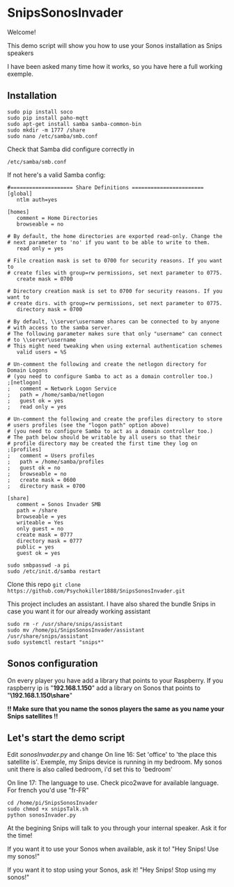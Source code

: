 # SnipsSonosInvader

Welcome!

This demo script will show you how to use your Sonos installation as Snips speakers

I have been asked many time how it works, so you have here a full working exemple.


## Installation
```
sudo pip install soco
sudo pip install paho-mqtt
sudo apt-get install samba samba-common-bin
sudo mkdir -m 1777 /share
sudo nano /etc/samba/smb.conf
```

Check that Samba did configure correctly in

```/etc/samba/smb.conf```

If not here's a valid Samba config:

```
#==================== Share Definitions =======================
[global]
   ntlm auth=yes

[homes]
   comment = Home Directories
   browseable = no

# By default, the home directories are exported read-only. Change the
# next parameter to 'no' if you want to be able to write to them.
   read only = yes

# File creation mask is set to 0700 for security reasons. If you want to
# create files with group=rw permissions, set next parameter to 0775.
   create mask = 0700

# Directory creation mask is set to 0700 for security reasons. If you want to
# create dirs. with group=rw permissions, set next parameter to 0775.
   directory mask = 0700

# By default, \\server\username shares can be connected to by anyone
# with access to the samba server.
# The following parameter makes sure that only "username" can connect
# to \\server\username
# This might need tweaking when using external authentication schemes
   valid users = %S

# Un-comment the following and create the netlogon directory for Domain Logons
# (you need to configure Samba to act as a domain controller too.)
;[netlogon]
;   comment = Network Logon Service
;   path = /home/samba/netlogon
;   guest ok = yes
;   read only = yes

# Un-comment the following and create the profiles directory to store
# users profiles (see the "logon path" option above)
# (you need to configure Samba to act as a domain controller too.)
# The path below should be writable by all users so that their
# profile directory may be created the first time they log on
;[profiles]
;   comment = Users profiles
;   path = /home/samba/profiles
;   guest ok = no
;   browseable = no
;   create mask = 0600
;   directory mask = 0700

[share]
   comment = Sonos Invader SMB
   path = /share
   browseable = yes
   writeable = Yes
   only guest = no
   create mask = 0777
   directory mask = 0777
   public = yes
   guest ok = yes
```

```
sudo smbpasswd -a pi
sudo /etc/init.d/samba restart
```

Clone this repo
```git clone https://github.com/Psychokiller1888/SnipsSonosInvader.git```

This project includes an assistant. I have also shared the bundle Snips in case you want it for our already working assistant

```
sudo rm -r /usr/share/snips/assistant
sudo mv /home/pi/SnipsSonosInvader/assistant /usr/share/snips/assistant
sudo systemctl restart "snips*"
```

## Sonos configuration
On every player you have add a library that points to your Raspberry. If you raspberry ip is "**192.168.1.150**" add a library on Sonos that points to "**\\192.168.1.150\share**"


**!! Make sure that you name the sonos players the same as you name your Snips satellites !!**


## Let's start the demo script

Edit _sonosInvader.py_ and change
On line 16: Set 'office' to 'the place this satellite is'. Exemple, my Snips device is running in my bedroom. My sonos unit there is also called bedroom, i'd set this to 'bedroom'

On line 17: The language to use. Check pico2wave for available language. For french you'd use "fr-FR"

```
cd /home/pi/SnipsSonosInvader
sudo chmod +x snipsTalk.sh
python sonosInvader.py
```

At the begining Snips will talk to you through your internal speaker. Ask it for the time!

If you want it to use your Sonos when available, ask it to! "Hey Snips! Use my sonos!"

If you want it to stop using your Sonos, ask it! "Hey Snips! Stop using my sonos!"
